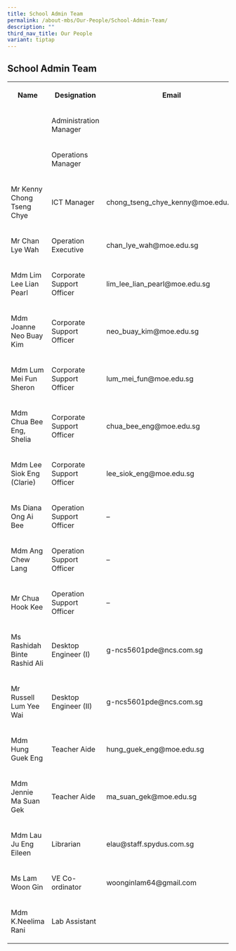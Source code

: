 ```yaml
---
title: School Admin Team
permalink: /about-mbs/Our-People/School-Admin-Team/
description: ""
third_nav_title: Our People
variant: tiptap
---
```

<h2><strong>School Admin Team </strong></h2><table><tbody><tr><th rowspan="1" colspan="1"><p>Name</p></th><th rowspan="1" colspan="1"><p>Designation</p></th><th rowspan="1" colspan="1"><p>Email</p></th></tr><tr><td rowspan="1" colspan="1"><p></p></td><td rowspan="1" colspan="1"><p>Administration Manager</p></td><td rowspan="1" colspan="1"><p></p></td></tr><tr><td rowspan="1" colspan="1"><p></p></td><td rowspan="1" colspan="1"><p>Operations Manager</p></td><td rowspan="1" colspan="1"><p></p></td></tr><tr><td rowspan="1" colspan="1"><p>Mr Kenny Chong Tseng Chye</p></td><td rowspan="1" colspan="1"><p>ICT Manager</p></td><td rowspan="1" colspan="1"><p>chong_tseng_chye_kenny@moe.edu.sg</p></td></tr><tr><td rowspan="1" colspan="1"><p>Mr Chan Lye Wah</p></td><td rowspan="1" colspan="1"><p>Operation Executive</p></td><td rowspan="1" colspan="1"><p>chan_lye_wah@moe.edu.sg</p></td></tr><tr><td rowspan="1" colspan="1"><p>Mdm Lim Lee Lian Pearl</p></td><td rowspan="1" colspan="1"><p>Corporate Support Officer</p></td><td rowspan="1" colspan="1"><p>lim_lee_lian_pearl@moe.edu.sg</p></td></tr><tr><td rowspan="1" colspan="1"><p>Mdm Joanne Neo Buay Kim</p></td><td rowspan="1" colspan="1"><p>Corporate Support Officer</p></td><td rowspan="1" colspan="1"><p>neo_buay_kim@moe.edu.sg</p></td></tr><tr><td rowspan="1" colspan="1"><p>Mdm Lum Mei Fun Sheron</p></td><td rowspan="1" colspan="1"><p>Corporate Support Officer</p></td><td rowspan="1" colspan="1"><p>lum_mei_fun@moe.edu.sg</p></td></tr><tr><td rowspan="1" colspan="1"><p>Mdm Chua Bee Eng, Shelia</p></td><td rowspan="1" colspan="1"><p>Corporate Support Officer</p></td><td rowspan="1" colspan="1"><p>chua_bee_eng@moe.edu.sg</p></td></tr><tr><td rowspan="1" colspan="1"><p>Mdm Lee Siok Eng (Clarie)</p></td><td rowspan="1" colspan="1"><p>Corporate Support Officer</p></td><td rowspan="1" colspan="1"><p>lee_siok_eng@moe.edu.sg</p></td></tr><tr><td rowspan="1" colspan="1"><p>Ms Diana Ong Ai Bee</p></td><td rowspan="1" colspan="1"><p>Operation Support Officer</p></td><td rowspan="1" colspan="1"><p>–</p></td></tr><tr><td rowspan="1" colspan="1"><p>Mdm Ang Chew Lang</p></td><td rowspan="1" colspan="1"><p>Operation Support Officer</p></td><td rowspan="1" colspan="1"><p>–</p></td></tr><tr><td rowspan="1" colspan="1"><p>Mr Chua Hook Kee</p></td><td rowspan="1" colspan="1"><p>Operation Support Officer</p></td><td rowspan="1" colspan="1"><p>–</p></td></tr><tr><td rowspan="1" colspan="1"><p>Ms Rashidah Binte Rashid Ali</p></td><td rowspan="1" colspan="1"><p>Desktop Engineer (I)</p></td><td rowspan="1" colspan="1"><p>g-ncs5601pde@ncs.com.sg</p></td></tr><tr><td rowspan="1" colspan="1"><p>Mr Russell Lum Yee Wai</p></td><td rowspan="1" colspan="1"><p>Desktop Engineer (II)</p></td><td rowspan="1" colspan="1"><p>g-ncs5601pde@ncs.com.sg</p></td></tr><tr><td rowspan="1" colspan="1"><p>Mdm Hung Guek Eng</p></td><td rowspan="1" colspan="1"><p>Teacher Aide</p></td><td rowspan="1" colspan="1"><p>hung_guek_eng@moe.edu.sg</p></td></tr><tr><td rowspan="1" colspan="1"><p>Mdm Jennie Ma Suan Gek</p></td><td rowspan="1" colspan="1"><p>Teacher Aide</p></td><td rowspan="1" colspan="1"><p>ma_suan_gek@moe.edu.sg</p></td></tr><tr><td rowspan="1" colspan="1"><p>Mdm Lau Ju Eng Eileen</p></td><td rowspan="1" colspan="1"><p>Librarian</p></td><td rowspan="1" colspan="1"><p>elau@staff.spydus.com.sg</p></td></tr><tr><td rowspan="1" colspan="1"><p>Ms Lam Woon Gin</p></td><td rowspan="1" colspan="1"><p>VE Co-ordinator</p></td><td rowspan="1" colspan="1"><p>woonginlam64@gmail.com</p></td></tr><tr><td rowspan="1" colspan="1"><p>Mdm K.Neelima Rani</p></td><td rowspan="1" colspan="1"><p>Lab Assistant</p></td><td rowspan="1" colspan="1"><p></p></td></tr></tbody></table><p></p>